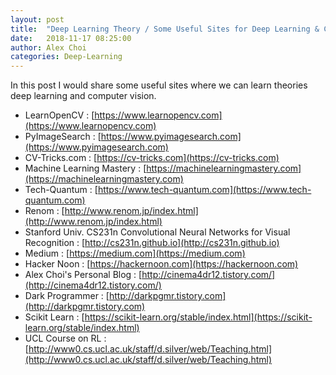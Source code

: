 ```yaml
---
layout: post
title:  "Deep Learning Theory / Some Useful Sites for Deep Learning & Computer Vision"
date:   2018-11-17 08:25:00
author: Alex Choi
categories: Deep-Learning
---
```


In this post I would share some useful sites where we can learn theories deep learning and computer vision.

* LearnOpenCV : [https://www.learnopencv.com](https://www.learnopencv.com)
* PyImageSearch : [https://www.pyimagesearch.com](https://www.pyimagesearch.com)
* CV-Tricks.com : [https://cv-tricks.com](https://cv-tricks.com)
* Machine Learning Mastery : [https://machinelearningmastery.com](https://machinelearningmastery.com)
* Tech-Quantum : [https://www.tech-quantum.com](https://www.tech-quantum.com)
* Renom : [http://www.renom.jp/index.html](http://www.renom.jp/index.html)
* Stanford Univ. CS231n Convolutional Neural Networks for Visual Recognition : [http://cs231n.github.io](http://cs231n.github.io)
* Medium : [https://medium.com](https://medium.com)
* Hacker Noon : [https://hackernoon.com](https://hackernoon.com)
* Alex Choi's Personal Blog : [http://cinema4dr12.tistory.com/](http://cinema4dr12.tistory.com/)
* Dark Programmer : [http://darkpgmr.tistory.com](http://darkpgmr.tistory.com)
* Scikit Learn : [https://scikit-learn.org/stable/index.html](https://scikit-learn.org/stable/index.html)
* UCL Course on RL : [http://www0.cs.ucl.ac.uk/staff/d.silver/web/Teaching.html](http://www0.cs.ucl.ac.uk/staff/d.silver/web/Teaching.html)
